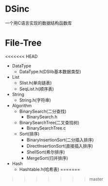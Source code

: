 # DSinc
一个用C语言实现的数据结构函数库

# File-Tree
<<<<<<< HEAD
* DataType  
	* DataType.h(DSlib基本数据类型)
* List  
	* Slist.h(单向链表)  
	* SeqList.h(顺序表)  
* String  
	* String.h(字符串)  
* Algorithm
	* BinarySearch(二分查找)
    	* BinarySearch.h
    * BinarySearchTree(二叉查找树)
        *  BinarySearchTree.c
    * Sort(排序)
        *  BinaryInsertionSort(二分插入排序)
        *  DirectInsertionSort(直接插入排序)
        *  ShellSort(希尔排序)
		*  MergeSort(归并排序)
* Hash
    * Hashtable.h(哈希表)
=======

>>>>>>> master

